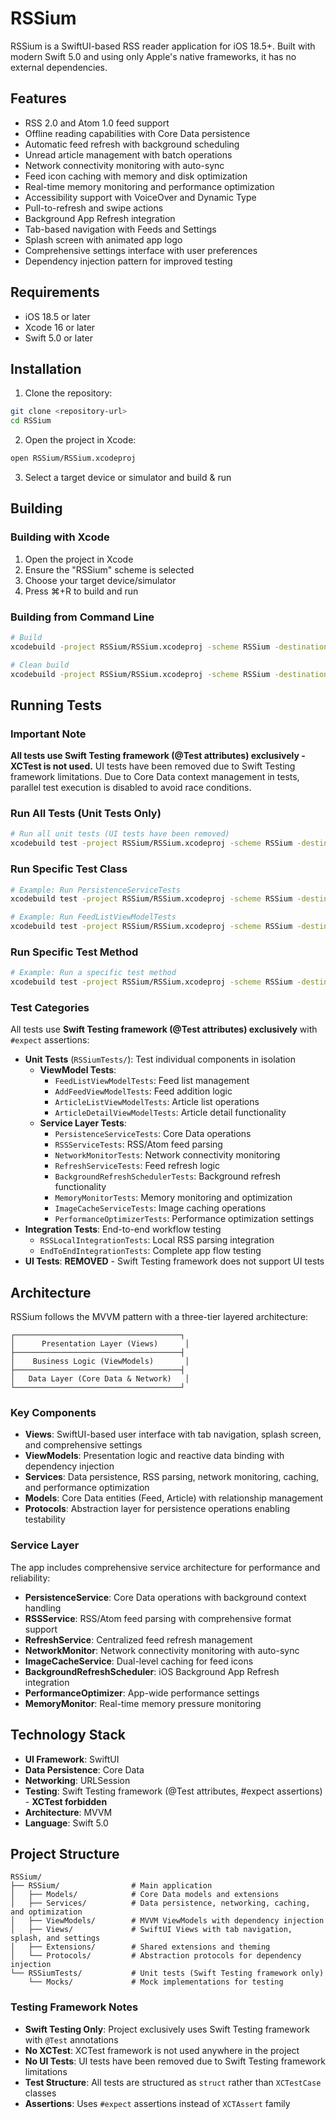 # RSSium

RSSium is a SwiftUI-based RSS reader application for iOS 18.5+. Built with modern Swift 5.0 and using only Apple's native frameworks, it has no external dependencies.

## Features

- RSS 2.0 and Atom 1.0 feed support
- Offline reading capabilities with Core Data persistence
- Automatic feed refresh with background scheduling
- Unread article management with batch operations
- Network connectivity monitoring with auto-sync
- Feed icon caching with memory and disk optimization
- Real-time memory monitoring and performance optimization
- Accessibility support with VoiceOver and Dynamic Type
- Pull-to-refresh and swipe actions
- Background App Refresh integration
- Tab-based navigation with Feeds and Settings
- Splash screen with animated app logo
- Comprehensive settings interface with user preferences
- Dependency injection pattern for improved testing

## Requirements

- iOS 18.5 or later
- Xcode 16 or later
- Swift 5.0 or later

## Installation

1. Clone the repository:
```bash
git clone <repository-url>
cd RSSium
```

2. Open the project in Xcode:
```bash
open RSSium/RSSium.xcodeproj
```

3. Select a target device or simulator and build & run

## Building

### Building with Xcode
1. Open the project in Xcode
2. Ensure the "RSSium" scheme is selected
3. Choose your target device/simulator
4. Press ⌘+R to build and run

### Building from Command Line
```bash
# Build
xcodebuild -project RSSium/RSSium.xcodeproj -scheme RSSium -destination 'platform=iOS Simulator,name=iPhone 16' build

# Clean build
xcodebuild -project RSSium/RSSium.xcodeproj -scheme RSSium -destination 'platform=iOS Simulator,name=iPhone 16' clean build
```

## Running Tests

### Important Note
**All tests use Swift Testing framework (@Test attributes) exclusively - XCTest is not used.** UI tests have been removed due to Swift Testing framework limitations. Due to Core Data context management in tests, parallel test execution is disabled to avoid race conditions.

### Run All Tests (Unit Tests Only)
```bash
# Run all unit tests (UI tests have been removed)
xcodebuild test -project RSSium/RSSium.xcodeproj -scheme RSSium -destination 'platform=iOS Simulator,name=iPhone 16' -only-testing:RSSiumTests -parallel-testing-enabled NO
```

### Run Specific Test Class
```bash
# Example: Run PersistenceServiceTests
xcodebuild test -project RSSium/RSSium.xcodeproj -scheme RSSium -destination 'platform=iOS Simulator,name=iPhone 16' -only-testing:RSSiumTests/PersistenceServiceTests -parallel-testing-enabled NO

# Example: Run FeedListViewModelTests
xcodebuild test -project RSSium/RSSium.xcodeproj -scheme RSSium -destination 'platform=iOS Simulator,name=iPhone 16' -only-testing:RSSiumTests/FeedListViewModelTests -parallel-testing-enabled NO
```

### Run Specific Test Method
```bash
# Example: Run a specific test method
xcodebuild test -project RSSium/RSSium.xcodeproj -scheme RSSium -destination 'platform=iOS Simulator,name=iPhone 16' -only-testing:RSSiumTests/FeedListViewModelTests/initialState -parallel-testing-enabled NO
```

### Test Categories
All tests use **Swift Testing framework (@Test attributes) exclusively** with `#expect` assertions:

- **Unit Tests** (`RSSiumTests/`): Test individual components in isolation
  - **ViewModel Tests**: 
    - `FeedListViewModelTests`: Feed list management
    - `AddFeedViewModelTests`: Feed addition logic
    - `ArticleListViewModelTests`: Article list operations
    - `ArticleDetailViewModelTests`: Article detail functionality
  - **Service Layer Tests**:
    - `PersistenceServiceTests`: Core Data operations
    - `RSSServiceTests`: RSS/Atom feed parsing
    - `NetworkMonitorTests`: Network connectivity monitoring
    - `RefreshServiceTests`: Feed refresh logic
    - `BackgroundRefreshSchedulerTests`: Background refresh functionality
    - `MemoryMonitorTests`: Memory monitoring and optimization
    - `ImageCacheServiceTests`: Image caching operations
    - `PerformanceOptimizerTests`: Performance optimization settings
- **Integration Tests**: End-to-end workflow testing
  - `RSSLocalIntegrationTests`: Local RSS parsing integration
  - `EndToEndIntegrationTests`: Complete app flow testing
- **UI Tests**: **REMOVED** - Swift Testing framework does not support UI tests

## Architecture

RSSium follows the MVVM pattern with a three-tier layered architecture:

```
┌─────────────────────────────────────┐
│      Presentation Layer (Views)      │
├─────────────────────────────────────┤
│    Business Logic (ViewModels)       │
├─────────────────────────────────────┤
│   Data Layer (Core Data & Network)   │
└─────────────────────────────────────┘
```

### Key Components

- **Views**: SwiftUI-based user interface with tab navigation, splash screen, and comprehensive settings
- **ViewModels**: Presentation logic and reactive data binding with dependency injection
- **Services**: Data persistence, RSS parsing, network monitoring, caching, and performance optimization
- **Models**: Core Data entities (Feed, Article) with relationship management
- **Protocols**: Abstraction layer for persistence operations enabling testability

### Service Layer

The app includes comprehensive service architecture for performance and reliability:

- **PersistenceService**: Core Data operations with background context handling
- **RSSService**: RSS/Atom feed parsing with comprehensive format support
- **RefreshService**: Centralized feed refresh management
- **NetworkMonitor**: Network connectivity monitoring with auto-sync
- **ImageCacheService**: Dual-level caching for feed icons
- **BackgroundRefreshScheduler**: iOS Background App Refresh integration
- **PerformanceOptimizer**: App-wide performance settings
- **MemoryMonitor**: Real-time memory pressure monitoring

## Technology Stack

- **UI Framework**: SwiftUI
- **Data Persistence**: Core Data
- **Networking**: URLSession
- **Testing**: Swift Testing framework (@Test attributes, #expect assertions) - **XCTest forbidden**
- **Architecture**: MVVM
- **Language**: Swift 5.0

## Project Structure

```
RSSium/
├── RSSium/                # Main application
│   ├── Models/            # Core Data models and extensions
│   ├── Services/          # Data persistence, networking, caching, and optimization
│   ├── ViewModels/        # MVVM ViewModels with dependency injection
│   ├── Views/             # SwiftUI Views with tab navigation, splash, and settings
│   ├── Extensions/        # Shared extensions and theming
│   └── Protocols/         # Abstraction protocols for dependency injection
└── RSSiumTests/           # Unit tests (Swift Testing framework only)
    └── Mocks/             # Mock implementations for testing
```

### Testing Framework Notes

- **Swift Testing Only**: Project exclusively uses Swift Testing framework with `@Test` annotations
- **No XCTest**: XCTest framework is not used anywhere in the project
- **No UI Tests**: UI tests have been removed due to Swift Testing framework limitations
- **Test Structure**: All tests are structured as `struct` rather than `XCTestCase` classes
- **Assertions**: Uses `#expect` assertions instead of `XCTAssert` family
